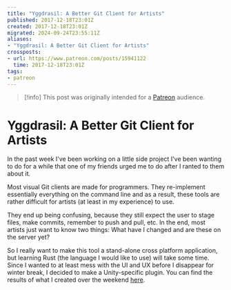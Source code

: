 ```yaml
---
title: "Yggdrasil: A Better Git Client for Artists"
published: 2017-12-18T23:01Z
created: 2017-12-18T23:01Z
migrated: 2024-09-24T23:55:11Z
aliases:
- "Yggdrasil: A Better Git Client for Artists"
crossposts:
- url: https://www.patreon.com/posts/15941122
  time: 2017-12-18T23:01Z
tags:
- patreon
---
```


> [!info]
> This post was originally intended for a [Patreon](../tags/patreon.md) audience.

# Yggdrasil: A Better Git Client for Artists

In the past week I've been working on a little side project I've been wanting to do for a while that one of my friends urged me to do after I ranted to them about it.

Most visual Git clients are made for programmers. They re-implement essentially everything on the command line and as a result, these tools are rather difficult for artists (at least in my experience) to use.

They end up being confusing, because they still expect the user to stage files, make commits, remember to push and pull, etc. In the end, most artists just want to know two things: What have I changed and are these on the server yet?

So I really want to make this tool a stand-alone cross platform application, but learning Rust (the language I would like to use) will take some time. Since I wanted to at least mess with the UI and UX before I disappear for winter break, I decided to make a Unity-specific plugin. You can find the results of what I created over the weekend [here](https://github.com/exodrifter/unity-yggdrasil).
